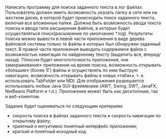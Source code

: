 Написать программу для поиска заданного текста в лог файлах.
Пользователь должен иметь возможность указать папку в сети или на жестком диске, в которой будет
происходить поиск заданного текста, включая все вложенные папки.
Должна быть возможность ввода текста поиска и ввода типа расширения файлов, в которых будет
осуществляться поиск(расширение по умолчанию *.log).
Результаты поиска можно вывести в левой части приложения в виде дерева файловой системы
только те файлы в которых был обнаружен заданный текст.
В правой части приложения выводить содержимое файла с возможностью навигации по найденному
тексту (выделить все, вперед/назад).
Плюсом будет многопоточность приложения, «не замораживание» приложения на время поиска,
возможность открывать «большие» (более 1Г) файлы и осуществлять по ним быструю навигацию,
возможность открывать файлы в новых «табах», т. е. использовать TabFolder или MDI.
Для отображения разрешается использовать любые Java GUI-фреймворки (AWT, Swing, SWT, JavaFX,
NetBeans Platform и т.п.).
Приложение может быть как десктопным, так и веб-клиентом.

Задание будет оцениваться по следующим критериям:
* скорость поиска в файлах заданного текста и скорость навигации по открытому файлу;
* приятный и интуитивно понятный интерфейс приложения;
* краткий и понятный исходный код.
